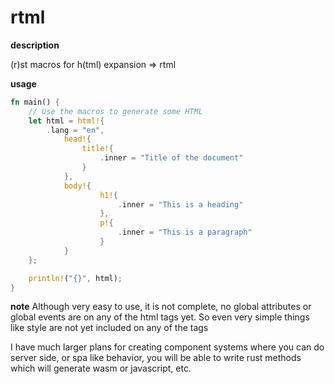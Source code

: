 # rtml

__**description**__

(r)st macros for h(tml) expansion => rtml

__**usage**__

```rust
fn main() {
    // Use the macros to generate some HTML
    let html = html!{
        .lang = "en",
            head!{
                title!{
                    .inner = "Title of the document"
                }
            },
            body!{
                    h1!{
                        .inner = "This is a heading"
                    },
                    p!{
                        .inner = "This is a paragraph"
                    }
            }
    };

    println!("{}", html);
}
```

__**note**__
Although very easy to use, it is not complete, no global attributes or global events are on any of the html tags yet. So even very simple things like style are not yet included on any of the tags

I have much larger plans for creating component systems where you can do server side, or spa like behavior, you will be able to write rust methods which will generate wasm or javascript, etc.
